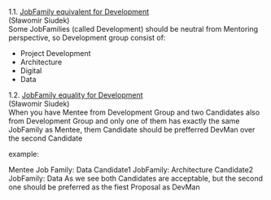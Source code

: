 1.1. [JobFamily equivalent for Development](#1)  
  (Sławomir Siudek)  
  Some JobFamilies (called Development) should be neutral from Mentoring perspective, so
  Development group consist of:
  + Project Development
  + Architecture
  + Digital
  + Data

1.2. [JobFamily equality for Development](#2)  
  (Sławomir Siudek)  
  When you have Mentee from Development Group and two Candidates also from Development Group and only one of them
  has exactly the same JobFamily as Mentee, them Candidate should be prefferred DevMan over the second Candidate

  example:

  Mentee Job Family: Data
  Candidate1 JobFamily: Architecture
  Candidate2 JobFamily: Data
  As we see both Candidates are acceptable, but the second one should be preferred as the fiest Proposal as DevMan
  